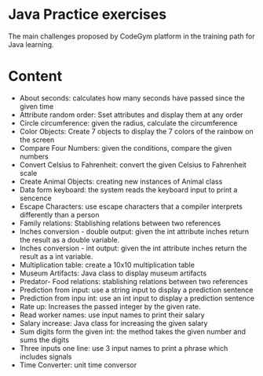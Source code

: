 # Java Practice exercises
The main challenges proposed by CodeGym platform in the training path for Java learning.

# Content

<ul>
  <li>About seconds: calculates how many seconds have passed since the given time</li>
  <li>Attribute random order: Sset attributes and display them at any order</li>
  <li>Circle circumference: given the radius, calculate the circumference</li>
  <li>Color Objects: Create 7 objects to display the 7 colors of the rainbow on the screen</li>
  <li>Compare Four Numbers: given the conditions, compare the given numbers</li>
  <li>Convert Celsius to Fahrenheit: convert the given Celsius to Fahrenheit scale</li>
  <li>Create Animal Objects: creating new instances of Animal class</li>
  <li>Data form keyboard: the system reads the keyboard input to print a sencence</li>
  <li>Escape Characters: use escape characters that a compiler interprets differently than a person</li>
  <li>Family relations: Stablishing relations between two references</li>
  <li>Inches conversion - double output: given the int attribute inches return the result as a double variable.</li>
  <li>Inches conversion - int output: given the int attribute inches return the result as a int variable.</li>
  <li>Multiplication table: create a 10x10 multiplication table</li>
  <li>Museum Artifacts: Java class to display museum artifacts</li>
  <li>Predator- Food relations: stablishing relations between two references</li>
  <li>Prediction from input: use a string input to display a prediction sentence</li>
  <li>Prediction from inpu int: use an int input to display a prediction sentence</li>
  <li>Rate up: Increases the passed integer by the given rate.</li>
  <li>Read worker names: use input names to print their salary</li>
  <li>Salary increase: Java class for increasing the given salary</li>
  <li>Sum digits form the given int: the method takes the given number and sums the digits</li>
  <li>Three inputs one line: use 3 input names to print a phrase which includes signals</li>  
  <li>Time Converter: unit time conversor</li>
 </ul>

